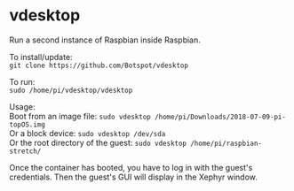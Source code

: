 # vdesktop
Run a second instance of Raspbian inside Raspbian. 

To install/update:  
`git clone https://github.com/Botspot/vdesktop`

To run:  
`sudo /home/pi/vdesktop/vdesktop`

Usage:  
Boot from an image file:              `sudo vdesktop /home/pi/Downloads/2018-07-09-pi-topOS.img`  
Or a block device:                    `sudo vdesktop /dev/sda`  
Or the root directory of the guest:   `sudo vdesktop /home/pi/raspbian-stretch/`  

Once the container has booted, you have to log in with the guest's credentials. Then the guest's GUI will display in the Xephyr window.
